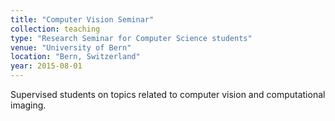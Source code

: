 ```yaml
---
title: "Computer Vision Seminar"
collection: teaching
type: "Research Seminar for Computer Science students"
venue: "University of Bern"
location: "Bern, Switzerland"
year: 2015-08-01
---
```


Supervised students on topics related to computer vision and computational imaging.
